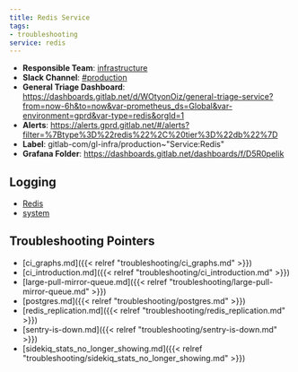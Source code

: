 ```yaml
---
title: Redis Service
tags:
- troubleshooting
service: redis
---
```

<!-- MARKER: do not edit this section directly. Edit services/service-mappings.yml then run scripts/generate-docs -->
* **Responsible Team**: [infrastructure](https://about.gitlab.com/handbook/engineering/infrastructure/)
* **Slack Channel**: [#production](https://gitlab.slack.com/archives/production)
* **General Triage Dashboard**: https://dashboards.gitlab.net/d/WOtyonOiz/general-triage-service?from=now-6h&to=now&var-prometheus_ds=Global&var-environment=gprd&var-type=redis&orgId=1
* **Alerts**: https://alerts.gprd.gitlab.net/#/alerts?filter=%7Btype%3D%22redis%22%2C%20tier%3D%22db%22%7D
* **Label**: gitlab-com/gl-infra/production~"Service:Redis"
* **Grafana Folder**: https://dashboards.gitlab.net/dashboards/f/D5R0peIik

## Logging

* [Redis](https://log.gitlab.net/goto/27a6bf4e347ef9da754f06eb0a54aedc)
* [system](https://log.gitlab.net/goto/e107ce00a9adede2e130d0c8ec1a2ac7)

## Troubleshooting Pointers

* [ci_graphs.md]({{< relref "troubleshooting/ci_graphs.md" >}})
* [ci_introduction.md]({{< relref "troubleshooting/ci_introduction.md" >}})
* [large-pull-mirror-queue.md]({{< relref "troubleshooting/large-pull-mirror-queue.md" >}})
* [postgres.md]({{< relref "troubleshooting/postgres.md" >}})
* [redis_replication.md]({{< relref "troubleshooting/redis_replication.md" >}})
* [sentry-is-down.md]({{< relref "troubleshooting/sentry-is-down.md" >}})
* [sidekiq_stats_no_longer_showing.md]({{< relref "troubleshooting/sidekiq_stats_no_longer_showing.md" >}})
<!-- END_MARKER -->
